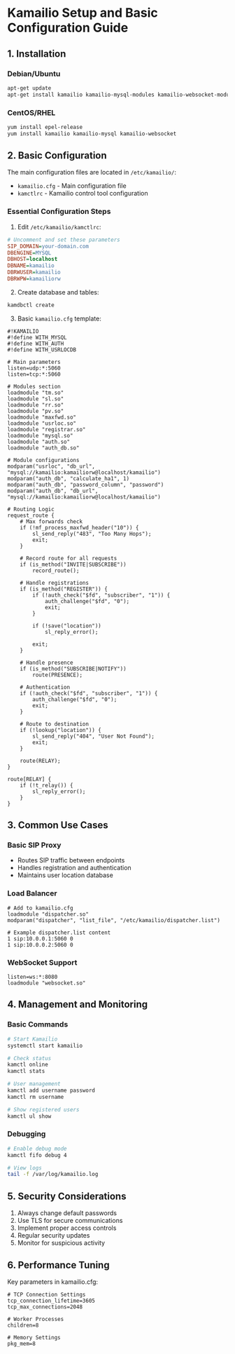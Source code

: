 # Kamailio Setup and Basic Configuration Guide

## 1. Installation

### Debian/Ubuntu
```bash
apt-get update
apt-get install kamailio kamailio-mysql-modules kamailio-websocket-modules
```

### CentOS/RHEL
```bash
yum install epel-release
yum install kamailio kamailio-mysql kamailio-websocket
```

## 2. Basic Configuration

The main configuration files are located in `/etc/kamailio/`:
- `kamailio.cfg` - Main configuration file
- `kamctlrc` - Kamailio control tool configuration

### Essential Configuration Steps

1. Edit `/etc/kamailio/kamctlrc`:
```ini
# Uncomment and set these parameters
SIP_DOMAIN=your-domain.com
DBENGINE=MYSQL
DBHOST=localhost
DBNAME=kamailio
DBRWUSER=kamailio
DBRWPW=kamailiorw
```

2. Create database and tables:
```bash
kamdbctl create
```

3. Basic `kamailio.cfg` template:
```
#!KAMAILIO
#!define WITH_MYSQL
#!define WITH_AUTH
#!define WITH_USRLOCDB

# Main parameters
listen=udp:*:5060
listen=tcp:*:5060

# Modules section
loadmodule "tm.so"
loadmodule "sl.so"
loadmodule "rr.so"
loadmodule "pv.so"
loadmodule "maxfwd.so"
loadmodule "usrloc.so"
loadmodule "registrar.so"
loadmodule "mysql.so"
loadmodule "auth.so"
loadmodule "auth_db.so"

# Module configurations
modparam("usrloc", "db_url", "mysql://kamailio:kamailiorw@localhost/kamailio")
modparam("auth_db", "calculate_ha1", 1)
modparam("auth_db", "password_column", "password")
modparam("auth_db", "db_url", "mysql://kamailio:kamailiorw@localhost/kamailio")

# Routing Logic
request_route {
    # Max forwards check
    if (!mf_process_maxfwd_header("10")) {
        sl_send_reply("483", "Too Many Hops");
        exit;
    }

    # Record route for all requests
    if (is_method("INVITE|SUBSCRIBE"))
        record_route();

    # Handle registrations
    if (is_method("REGISTER")) {
        if (!auth_check("$fd", "subscriber", "1")) {
            auth_challenge("$fd", "0");
            exit;
        }
        
        if (!save("location"))
            sl_reply_error();
            
        exit;
    }

    # Handle presence
    if (is_method("SUBSCRIBE|NOTIFY"))
        route(PRESENCE);

    # Authentication
    if (!auth_check("$fd", "subscriber", "1")) {
        auth_challenge("$fd", "0");
        exit;
    }

    # Route to destination
    if (!lookup("location")) {
        sl_send_reply("404", "User Not Found");
        exit;
    }
    
    route(RELAY);
}

route[RELAY] {
    if (!t_relay()) {
        sl_reply_error();
    }
}
```

## 3. Common Use Cases

### Basic SIP Proxy
- Routes SIP traffic between endpoints
- Handles registration and authentication
- Maintains user location database

### Load Balancer
```
# Add to kamailio.cfg
loadmodule "dispatcher.so"
modparam("dispatcher", "list_file", "/etc/kamailio/dispatcher.list")

# Example dispatcher.list content
1 sip:10.0.0.1:5060 0
1 sip:10.0.0.2:5060 0
```

### WebSocket Support
```
listen=ws:*:8080
loadmodule "websocket.so"
```

## 4. Management and Monitoring

### Basic Commands
```bash
# Start Kamailio
systemctl start kamailio

# Check status
kamctl online
kamctl stats

# User management
kamctl add username password
kamctl rm username

# Show registered users
kamctl ul show
```

### Debugging
```bash
# Enable debug mode
kamctl fifo debug 4

# View logs
tail -f /var/log/kamailio.log
```

## 5. Security Considerations

1. Always change default passwords
2. Use TLS for secure communications
3. Implement proper access controls
4. Regular security updates
5. Monitor for suspicious activity

## 6. Performance Tuning

Key parameters in kamailio.cfg:
```
# TCP Connection Settings
tcp_connection_lifetime=3605
tcp_max_connections=2048

# Worker Processes
children=8

# Memory Settings
pkg_mem=8
```
